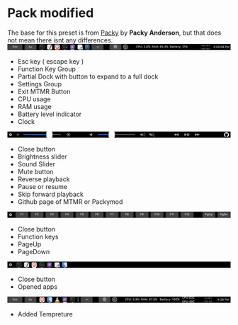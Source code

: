 # Pack modified
The base for this preset is from [Packy](https://github.com/Toxblh/MTMR-presets/tree/master/packy) by **Packy Anderson**, but that does not mean there isnt any differences.
![](Images/Main.png)
* Esc key ( escape key )
* Function Key Group
* Partial Dock with button to expand to a full dock
* Settings Group
* Exit MTMR Button
* CPU usage
* RAM usage
* Battery level indicator
* Clock

![](Images/Settings.png)
* Close button
* Brightness slider
* Sound Slider
* Mute button
* Reverse playback
* Pause or resume
* Skip forward playback
* Github page of MTMR or Packymod

![](Images/FnKeys.png)
* Close button
* Function keys
* PageUp
* PageDown

![](Images/Expanded.png)
* Close button
* Opened apps

![](Images/Future.png)
* Added Tempreture
